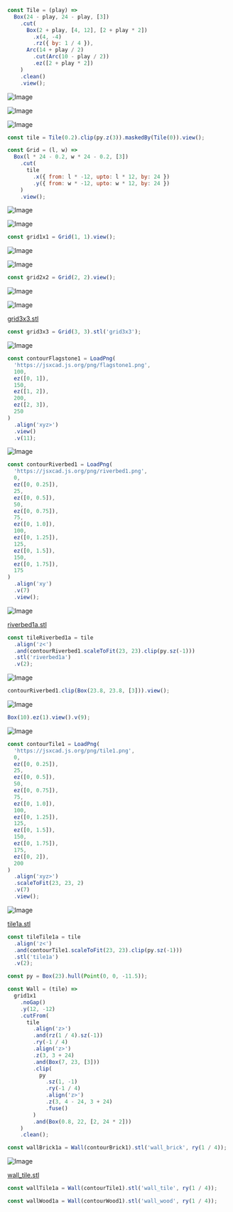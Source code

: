 ```JavaScript
const Tile = (play) =>
  Box(24 - play, 24 - play, [3])
    .cut(
      Box(2 + play, [4, 12], [2 + play * 2])
        .x(4, -4)
        .rz({ by: 1 / 4 }),
      Arc(14 + play / 2)
        .cut(Arc(10 - play / 2))
        .ez([2 + play * 2])
    )
    .clean()
    .view();
```

![Image](tile6.md.tile.png)

![Image](tile6.md.tile.png)

![Image](tile6.md.tile.png)

```JavaScript
const tile = Tile(0.2).clip(py.z(3)).maskedBy(Tile(0)).view();
```

```JavaScript
const Grid = (l, w) =>
  Box(l * 24 - 0.2, w * 24 - 0.2, [3])
    .cut(
      tile
        .x({ from: l * -12, upto: l * 12, by: 24 })
        .y({ from: w * -12, upto: w * 12, by: 24 })
    )
    .view();
```

![Image](tile6.md.grid1x1.png)

![Image](tile6.md.grid1x1.png)

```JavaScript
const grid1x1 = Grid(1, 1).view();
```

![Image](tile6.md.grid2x2.png)

![Image](tile6.md.grid2x2.png)

```JavaScript
const grid2x2 = Grid(2, 2).view();
```

![Image](tile6.md.grid3x3.png)

![Image](tile6.md.grid3x3_grid3x3.png)

[grid3x3.stl](tile6.grid3x3.stl)

```JavaScript
const grid3x3 = Grid(3, 3).stl('grid3x3');
```

![Image](tile6.md.contourFlagstone1.png)

```JavaScript
const contourFlagstone1 = LoadPng(
  'https://jsxcad.js.org/png/flagstone1.png',
  100,
  ez([0, 1]),
  150,
  ez([1, 2]),
  200,
  ez([2, 3]),
  250
)
  .align('xyz>')
  .view()
  .v(11);
```

![Image](tile6.md.contourRiverbed1.png)

```JavaScript
const contourRiverbed1 = LoadPng(
  'https://jsxcad.js.org/png/riverbed1.png',
  0,
  ez([0, 0.25]),
  25,
  ez([0, 0.5]),
  50,
  ez([0, 0.75]),
  75,
  ez([0, 1.0]),
  100,
  ez([0, 1.25]),
  125,
  ez([0, 1.5]),
  150,
  ez([0, 1.75]),
  175
)
  .align('xy')
  .v(7)
  .view();
```

![Image](tile6.md.tileRiverbed1a_riverbed1a.png)

[riverbed1a.stl](tile6.riverbed1a.stl)

```JavaScript
const tileRiverbed1a = tile
  .align('z<')
  .and(contourRiverbed1.scaleToFit(23, 23).clip(py.sz(-1)))
  .stl('riverbed1a')
  .v(2);
```

![Image](tile6.md.$1.png)

```JavaScript
contourRiverbed1.clip(Box(23.8, 23.8, [3])).view();
```

![Image](tile6.md.$2.png)

```JavaScript
Box(10).ez(1).view().v(9);
```

![Image](tile6.md.contourTile1.png)

```JavaScript
const contourTile1 = LoadPng(
  'https://jsxcad.js.org/png/tile1.png',
  0,
  ez([0, 0.25]),
  25,
  ez([0, 0.5]),
  50,
  ez([0, 0.75]),
  75,
  ez([0, 1.0]),
  100,
  ez([0, 1.25]),
  125,
  ez([0, 1.5]),
  150,
  ez([0, 1.75]),
  175,
  ez([0, 2]),
  200
)
  .align('xyz>')
  .scaleToFit(23, 23, 2)
  .v(7)
  .view();
```

![Image](tile6.md.tileTile1a_tile1a.png)

[tile1a.stl](tile6.tile1a.stl)

```JavaScript
const tileTile1a = tile
  .align('z<')
  .and(contourTile1.scaleToFit(23, 23).clip(py.sz(-1)))
  .stl('tile1a')
  .v(2);
```

```JavaScript
const py = Box(23).hull(Point(0, 0, -11.5));
```

```JavaScript
const Wall = (tile) =>
  grid1x1
    .noGap()
    .y(12, -12)
    .cutFrom(
      tile
        .align('z>')
        .and(rz(1 / 4).sz(-1))
        .ry(-1 / 4)
        .align('z>')
        .z(3, 3 + 24)
        .and(Box(7, 23, [3]))
        .clip(
          py
            .sz(1, -1)
            .ry(-1 / 4)
            .align('z>')
            .z(3, 4 - 24, 3 + 24)
            .fuse()
        )
        .and(Box(0.8, 22, [2, 24 * 2]))
    )
    .clean();
```

```JavaScript
const wallBrick1a = Wall(contourBrick1).stl('wall_brick', ry(1 / 4));
```

![Image](tile6.md.wallTile1a_wall_tile.png)

[wall_tile.stl](tile6.wall_tile.stl)

```JavaScript
const wallTile1a = Wall(contourTile1).stl('wall_tile', ry(1 / 4));
```

```JavaScript
const wallWood1a = Wall(contourWood1).stl('wall_wood', ry(1 / 4));
```
